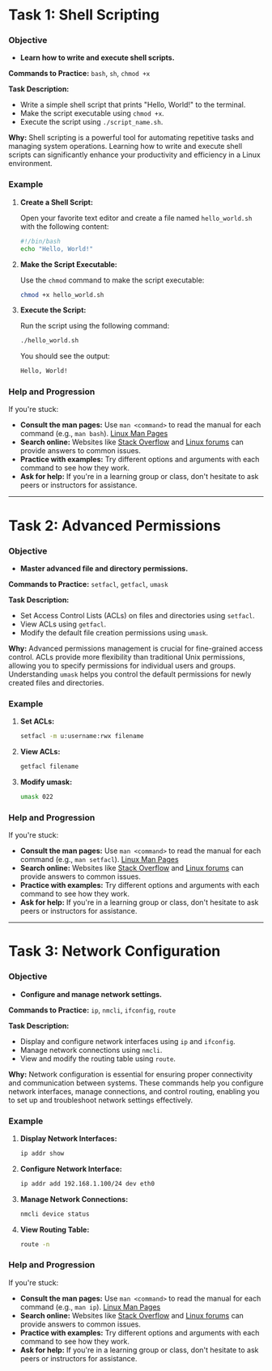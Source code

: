 # Task 1: Shell Scripting

### Objective

* **Learn how to write and execute shell scripts.**

**Commands to Practice:** `bash`, `sh`, `chmod +x`

**Task Description:**

* Write a simple shell script that prints "Hello, World!" to the terminal.
* Make the script executable using `chmod +x`.
* Execute the script using `./script_name.sh`.

**Why:** Shell scripting is a powerful tool for automating repetitive tasks and managing system operations. Learning how to write and execute shell scripts can significantly enhance your productivity and efficiency in a Linux environment.

### Example

1. **Create a Shell Script:**

   Open your favorite text editor and create a file named `hello_world.sh` with the following content:

   ```bash
   #!/bin/bash
   echo "Hello, World!"
   ```

2. **Make the Script Executable:**

   Use the `chmod` command to make the script executable:

   ```sh
   chmod +x hello_world.sh
   ```

3. **Execute the Script:**

   Run the script using the following command:

   ```sh
   ./hello_world.sh
   ```

   You should see the output:

   ```sh
   Hello, World!
   ```

### Help and Progression

If you're stuck:

* **Consult the man pages:** Use `man <command>` to read the manual for each command (e.g., `man bash`). [Linux Man Pages](https://man7.org/linux/man-pages/)
* **Search online:** Websites like [Stack Overflow](https://stackoverflow.com/) and [Linux forums](https://www.linuxquestions.org/questions/) can provide answers to common issues.
* **Practice with examples:** Try different options and arguments with each command to see how they work.
* **Ask for help:** If you're in a learning group or class, don't hesitate to ask peers or instructors for assistance.

---

# Task 2: Advanced Permissions

### Objective

* **Master advanced file and directory permissions.**

**Commands to Practice:** `setfacl`, `getfacl`, `umask`

**Task Description:**

* Set Access Control Lists (ACLs) on files and directories using `setfacl`.
* View ACLs using `getfacl`.
* Modify the default file creation permissions using `umask`.

**Why:** Advanced permissions management is crucial for fine-grained access control. ACLs provide more flexibility than traditional Unix permissions, allowing you to specify permissions for individual users and groups. Understanding `umask` helps you control the default permissions for newly created files and directories.

### Example

1. **Set ACLs:**

   ```sh
   setfacl -m u:username:rwx filename
   ```

2. **View ACLs:**

   ```sh
   getfacl filename
   ```

3. **Modify umask:**

   ```sh
   umask 022
   ```

### Help and Progression

If you're stuck:

* **Consult the man pages:** Use `man <command>` to read the manual for each command (e.g., `man setfacl`). [Linux Man Pages](https://linux.die.net/man/)
* **Search online:** Websites like [Stack Overflow](https://stackoverflow.com/) and [Linux forums](https://www.linuxquestions.org/questions/) can provide answers to common issues.
* **Practice with examples:** Try different options and arguments with each command to see how they work.
* **Ask for help:** If you're in a learning group or class, don't hesitate to ask peers or instructors for assistance.

---

# Task 3: Network Configuration

### Objective

* **Configure and manage network settings.**

**Commands to Practice:** `ip`, `nmcli`, `ifconfig`, `route`

**Task Description:**

* Display and configure network interfaces using `ip` and `ifconfig`.
* Manage network connections using `nmcli`.
* View and modify the routing table using `route`.

**Why:** Network configuration is essential for ensuring proper connectivity and communication between systems. These commands help you configure network interfaces, manage connections, and control routing, enabling you to set up and troubleshoot network settings effectively.

### Example

1. **Display Network Interfaces:**

   ```sh
   ip addr show
   ```

2. **Configure Network Interface:**

   ```sh
   ip addr add 192.168.1.100/24 dev eth0
   ```

3. **Manage Network Connections:**

   ```sh
   nmcli device status
   ```

4. **View Routing Table:**

   ```sh
   route -n
   ```

### Help and Progression

If you're stuck:

* **Consult the man pages:** Use `man <command>` to read the manual for each command (e.g., `man ip`). [Linux Man Pages](https://man7.org/linux/man-pages/)
* **Search online:** Websites like [Stack Overflow](https://stackoverflow.com/) and [Linux forums](https://www.linuxquestions.org/questions/) can provide answers to common issues.
* **Practice with examples:** Try different options and arguments with each command to see how they work.
* **Ask for help:** If you're in a learning group or class, don't hesitate to ask peers or instructors for assistance.
